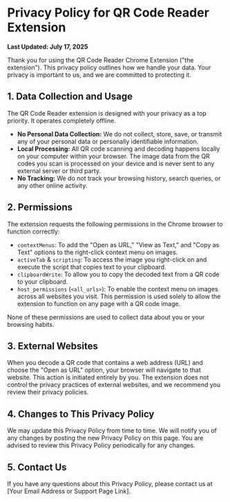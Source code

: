 # Privacy Policy for QR Code Reader Extension

**Last Updated: July 17, 2025**

Thank you for using the QR Code Reader Chrome Extension ("the extension"). This privacy policy outlines how we handle your data. Your privacy is important to us, and we are committed to protecting it.

## 1. Data Collection and Usage

The QR Code Reader extension is designed with your privacy as a top priority. It operates completely offline.

-   **No Personal Data Collection:** We do not collect, store, save, or transmit any of your personal data or personally identifiable information.
-   **Local Processing:** All QR code scanning and decoding happens locally on your computer within your browser. The image data from the QR codes you scan is processed on your device and is never sent to any external server or third party.
-   **No Tracking:** We do not track your browsing history, search queries, or any other online activity.

## 2. Permissions

The extension requests the following permissions in the Chrome browser to function correctly:

-   `contextMenus`: To add the "Open as URL," "View as Text," and "Copy as Text" options to the right-click context menu on images.
-   `activeTab` & `scripting`: To access the image you right-click on and execute the script that copies text to your clipboard.
-   `clipboardWrite`: To allow you to copy the decoded text from a QR code to your clipboard.
-   `host_permissions` (`<all_urls>`): To enable the context menu on images across all websites you visit. This permission is used solely to allow the extension to function on any page with a QR code image.

None of these permissions are used to collect data about you or your browsing habits.

## 3. External Websites

When you decode a QR code that contains a web address (URL) and choose the "Open as URL" option, your browser will navigate to that website. This action is initiated entirely by you. The extension does not control the privacy practices of external websites, and we recommend you review their privacy policies.

## 4. Changes to This Privacy Policy

We may update this Privacy Policy from time to time. We will notify you of any changes by posting the new Privacy Policy on this page. You are advised to review this Privacy Policy periodically for any changes.

## 5. Contact Us

If you have any questions about this Privacy Policy, please contact us at [Your Email Address or Support Page Link].
